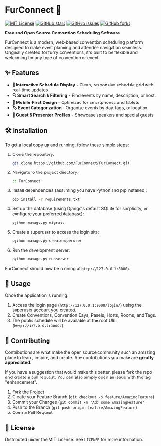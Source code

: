 # FurConnect 🐾

[![MIT License](https://img.shields.io/badge/License-MIT-yellow.svg)](https://opensource.org/licenses/MIT)
[![GitHub stars](https://img.shields.io/github/stars/furconnect/furconnect.svg)](https://github.com/furconnect/furconnect/stargazers)
[![GitHub issues](https://img.shields.io/github/issues/furconnect/furconnect.svg)](https://github.com/furconnect/furconnect/issues)
[![GitHub forks](https://img.shields.io/github/forks/furconnect/furconnect.svg)](https://github.com/furconnect/furconnect/network)

**Free and Open Source Convention Scheduling Software**

FurConnect is a modern, web-based convention scheduling platform designed to make event planning and attendee navigation seamless. Originally created for furry conventions, it's built to be flexible and welcoming for any type of convention or event.

## ✨ Features

- **📅 Interactive Schedule Display** - Clean, responsive schedule grid with real-time updates
- **🔍 Smart Search & Filtering** - Find events by name, description, or host.
- **📱 Mobile-First Design** - Optimized for smartphones and tablets
- **🏷️ Event Categorization** - Organize events by day, tags, or location.
- **👥 Guest & Presenter Profiles** - Showcase speakers and special guests

## 🛠️ Installation

To get a local copy up and running, follow these simple steps:

1. Clone the repository:
   ```bash
   git clone https://github.com/FurConnect/FurConnect.git
   ```
2. Navigate to the project directory:
   ```bash
   cd FurConnect
   ```
3. Install dependencies (assuming you have Python and pip installed):
   ```bash
   pip install -r requirements.txt
   ```
4. Set up the database (using Django's default SQLite for simplicity, or configure your preferred database):
   ```bash
   python manage.py migrate
   ```
5. Create a superuser to access the login site:
   ```bash
   python manage.py createsuperuser
   ```
6. Run the development server:
   ```bash
   python manage.py runserver
   ```

FurConnect should now be running at `http://127.0.0.1:8000/`.

## 🚀 Usage

Once the application is running:

1. Access the login page (`http://127.0.0.1:8000/login/`) using the superuser account you created.
2. Create Conventions, Convention Days, Panels, Hosts, Rooms, and Tags.
3. The public schedule will be available at the root URL (`http://127.0.0.1:8000/`).

## 👋 Contributing

Contributions are what make the open source community such an amazing place to learn, inspire, and create. Any contributions you make are **greatly appreciated**.

If you have a suggestion that would make this better, please fork the repo and create a pull request. You can also simply open an issue with the tag "enhancement".

1. Fork the Project
2. Create your Feature Branch (`git checkout -b feature/AmazingFeature`)
3. Commit your Changes (`git commit -m 'Add some AmazingFeature'`)
4. Push to the Branch (`git push origin feature/AmazingFeature`)
5. Open a Pull Request

## 📄 License

Distributed under the MIT License. See `LICENSE` for more information.
